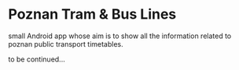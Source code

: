 # Poznan Tram & Bus Lines
small Android app whose aim is to show all the information related to poznan public transport timetables.

to be continued...
